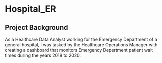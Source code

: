 # Hospital_ER
## **Project Background**
As a Healthcare Data Analyst working for the Emergency Department of a general hospital, I was tasked by the Healthcare Operations Manager with creating a dashboard that monitors Emergency Depertment patient wait times during the years 2019 to 2020. 
